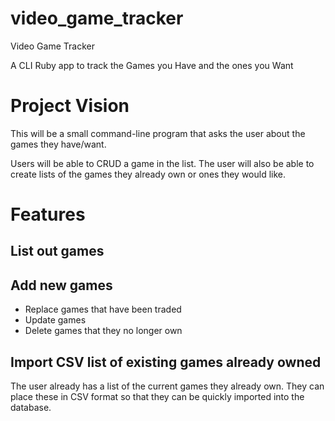 # video_game_tracker
Video Game Tracker

A CLI Ruby app to track the Games you Have and the ones you Want

# Project Vision

This will be a small command-line program that asks the user about the games they have/want.

Users will be able to CRUD a game in the list. The user will also be able to create lists of the games they already own or ones they would like.

# Features

## List out games
## 
## Add new games
* Replace games that have been traded
* Update games
* Delete games that they no longer own


## Import CSV list of existing games already owned

The user already has a list of the current games they already own. They can place these in CSV format so that they can be quickly imported into the database. 
